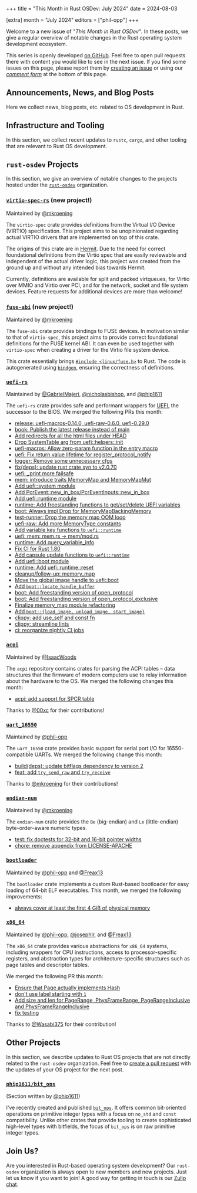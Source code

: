 +++
title = "This Month in Rust OSDev: July 2024"
date = 2024-08-03

[extra]
month = "July 2024"
editors = ["phil-opp"]
+++

Welcome to a new issue of _"This Month in Rust OSDev"_. In these posts, we give a regular overview of notable changes in the Rust operating system development ecosystem.

<!-- more -->

This series is openly developed [on GitHub](https://github.com/rust-osdev/homepage/). Feel free to open pull requests there with content you would like to see in the next issue. If you find some issues on this page, please report them by [creating an issue](https://github.com/rust-osdev/homepage/issues/new) or using our <a href="#comment-form">_comment form_</a> at the bottom of this page.

<!--
    This is a draft for the upcoming "This Month in Rust OSDev (July 2024)" post.
    Feel free to create pull requests against the `next` branch to add your
    content here.
    Please take a look at the past posts on https://rust-osdev.com/ to see the
    general structure of these posts.
-->

## Announcements, News, and Blog Posts

Here we collect news, blog posts, etc. related to OS development in Rust.

<!--
Please follow this template:

- [Title](https://example.com)
  - (optional) Some additional context
-->


## Infrastructure and Tooling

In this section, we collect recent updates to `rustc`, `cargo`, and other tooling that are relevant to Rust OS development.

<!--
    Please use the following template:

- [Title](https://example.com)
  - (optional) Some additional context
-->


## `rust-osdev` Projects

In this section, we give an overview of notable changes to the projects hosted under the [`rust-osdev`](https://github.com/rust-osdev/about) organization.


### [`virtio-spec-rs`](https://github.com/rust-osdev/virtio-spec-rs) (new project!)
<span class="maintainers">Maintained by [@mkroening](https://github.com/mkroening)</span>

The `virtio-spec` crate provides definitions from the Virtual I/O Device (VIRTIO) specification. 
This project aims to be unopinionated regarding actual VIRTIO drivers that are implemented on top of this crate.

The origins of this crate are in [Hermit](https://github.com/hermit-os/kernel).
Due to the need for correct foundational definitions from the Virtio spec that are easily reviewable and independent of the actual driver logic, this project was created from the ground up and without any intended bias towards Hermit.

Currently, definitions are available for split and packed virtqueues, for Virtio over MMIO and Virtio over PCI, and for the network, socket and file system devices.
Feature requests for additional devices are more than welcome!


### [`fuse-abi`](https://github.com/rust-osdev/fuse-abi) (new project!)
<span class="maintainers">Maintained by [@mkroening](https://github.com/mkroening)</span>

The `fuse-abi` crate provides bindings to FUSE devices.
In motivation similar to that of `virtio-spec`, this project aims to provide correct foundational definitions for the FUSE kernel ABI.
It can even be used together with `virtio-spec` when creating a driver for the Virtio file system device.

This crate essentially brings [`#include <linux/fuse.h>`](https://git.kernel.org/pub/scm/linux/kernel/git/torvalds/linux.git/tree/include/uapi/linux/fuse.h?h=v6.9) to Rust.
The code is autogenerated using [`bindgen`](https://github.com/rust-lang/rust-bindgen), ensuring the correctness of definitions.

### [`uefi-rs`](https://github.com/rust-osdev/uefi-rs)
<span class="maintainers">Maintained by [@GabrielMajeri](https://github.com/GabrielMajeri), [@nicholasbishop](https://github.com/nicholasbishop), and [@phip1611](https://github.com/phip1611)</span>

The `uefi-rs` crate provides safe and performant wrappers for [UEFI](https://en.wikipedia.org/wiki/Unified_Extensible_Firmware_Interface), the successor to the BIOS. We merged the following PRs this month:

- [release: uefi-macros-0.14.0, uefi-raw-0.6.0, uefi-0.29.0](https://github.com/rust-osdev/uefi-rs/pull/1221)
- [book: Publish the latest release instead of main](https://github.com/rust-osdev/uefi-rs/pull/1224)
- [Add redirects for all the html files under HEAD](https://github.com/rust-osdev/uefi-rs/pull/1225)
- [Drop SystemTable arg from uefi::helpers::init](https://github.com/rust-osdev/uefi-rs/pull/1226)
- [uefi-macros: Allow zero-param function in the entry macro](https://github.com/rust-osdev/uefi-rs/pull/1227)
- [uefi: Fix return value lifetime for register_protocol_notify](https://github.com/rust-osdev/uefi-rs/pull/1228)
- [logger: Remove some unnecessary cfgs](https://github.com/rust-osdev/uefi-rs/pull/1235)
- [fix(deps): update rust crate syn to v2.0.70](https://github.com/rust-osdev/uefi-rs/pull/1231)
- [uefi: _print more failsafe](https://github.com/rust-osdev/uefi-rs/pull/1239)
- [mem: introduce traits MemoryMap and MemoryMapMut](https://github.com/rust-osdev/uefi-rs/pull/1234)
- [Add uefi::system module](https://github.com/rust-osdev/uefi-rs/pull/1237)
- [Add PcrEvent::new_in_box/PcrEventInputs::new_in_box](https://github.com/rust-osdev/uefi-rs/pull/1246)
- [Add uefi::runtime module](https://github.com/rust-osdev/uefi-rs/pull/1249)
- [runtime: Add freestanding functions to get/set/delete UEFI variables](https://github.com/rust-osdev/uefi-rs/pull/1250)
- [boot: Always impl Drop for MemoryMapBackingMemory](https://github.com/rust-osdev/uefi-rs/pull/1248)
- [test-runner: Drop the memory map OOM loop](https://github.com/rust-osdev/uefi-rs/pull/1254)
- [uefi-raw: Add more MemoryType constants](https://github.com/rust-osdev/uefi-rs/pull/1253)
- [Add variable key functions to `uefi::runtime`](https://github.com/rust-osdev/uefi-rs/pull/1252)
- [uefi: mem: mem.rs -> mem/mod.rs](https://github.com/rust-osdev/uefi-rs/pull/1251)
- [runtime: Add query_variable_info](https://github.com/rust-osdev/uefi-rs/pull/1256)
- [Fix CI for Rust 1.80](https://github.com/rust-osdev/uefi-rs/pull/1261)
- [Add capsule update functions to `uefi::runtime`](https://github.com/rust-osdev/uefi-rs/pull/1259)
- [Add uefi::boot module](https://github.com/rust-osdev/uefi-rs/pull/1255)
- [runtime: Add uefi::runtime::reset](https://github.com/rust-osdev/uefi-rs/pull/1258)
- [cleanup/follow-up: memory_map](https://github.com/rust-osdev/uefi-rs/pull/1240)
- [Move the global image handle to uefi::boot](https://github.com/rust-osdev/uefi-rs/pull/1262)
- [Add `boot::locate_handle_buffer`](https://github.com/rust-osdev/uefi-rs/pull/1269)
- [boot: Add freestanding version of open_protocol](https://github.com/rust-osdev/uefi-rs/pull/1270)
- [boot: Add freestanding version of open_protocol_exclusive](https://github.com/rust-osdev/uefi-rs/pull/1272)
- [Finalize memory_map module refactoring](https://github.com/rust-osdev/uefi-rs/pull/1263)
- [Add `boot::{load_image, unload_image, start_image}`](https://github.com/rust-osdev/uefi-rs/pull/1273)
- [clippy: add use_self and const fn](https://github.com/rust-osdev/uefi-rs/pull/1271)
- [clippy: streamline lints](https://github.com/rust-osdev/uefi-rs/pull/1274)
- [ci: reorganize nightly CI jobs](https://github.com/rust-osdev/uefi-rs/pull/1275)

<!-- - [fix(deps): update rust crate clap to v4.5.8](https://github.com/rust-osdev/uefi-rs/pull/1220) -->
<!-- - [chore(deps): update rust crate log to v0.4.22](https://github.com/rust-osdev/uefi-rs/pull/1219) -->
<!-- - [chore(deps): update crate-ci/typos action to v1.23.1](https://github.com/rust-osdev/uefi-rs/pull/1232) -->
<!-- - [chore(deps): lock file maintenance](https://github.com/rust-osdev/uefi-rs/pull/1233) -->
<!-- - [chore(deps): update crate-ci/typos action to v1.23.2](https://github.com/rust-osdev/uefi-rs/pull/1242) -->
<!-- - [chore(deps): lock file maintenance](https://github.com/rust-osdev/uefi-rs/pull/1245) -->
<!-- - [chore(deps): lock file maintenance](https://github.com/rust-osdev/uefi-rs/pull/1257) -->
<!-- - [chore(deps): update crate-ci/typos action to v1.23.5](https://github.com/rust-osdev/uefi-rs/pull/1265) -->
<!-- - [chore(deps): lock file maintenance](https://github.com/rust-osdev/uefi-rs/pull/1267) -->
<!-- - [fix(deps): update rust crate heck to 0.5.0](https://github.com/rust-osdev/uefi-rs/pull/1268) -->



### [`acpi`](https://github.com/rust-osdev/acpi)
<span class="maintainers">Maintained by [@IsaacWoods](https://github.com/IsaacWoods)</span>

The `acpi` repository contains crates for parsing the ACPI tables – data structures that the firmware of modern computers use to relay information about the hardware to the OS. We merged the following changes this month:

- [acpi: add support for SPCR table](https://github.com/rust-osdev/acpi/pull/216)

Thanks to [@00xc](https://github.com/00xc) for their contributions!


### [`uart_16550`](https://github.com/rust-osdev/uart_16550)
<span class="maintainers">Maintained by [@phil-opp](https://github.com/phil-opp)</span>

The `uart_16550` crate provides basic support for serial port I/O for 16550-compatible UARTs. We merged the following change this month:

- [build(deps): update bitflags dependency to version 2](https://github.com/rust-osdev/uart_16550/pull/33)
- [feat: add `try_send_raw` and `try_receive`](https://github.com/rust-osdev/uart_16550/pull/34)

Thanks to [@mkroening](https://github.com/mkroening) for their contributions!


### [`endian-num`](https://github.com/rust-osdev/endian-num)
<span class="maintainers">Maintained by [@mkroening](https://github.com/mkroening)</span>

The `endian-num` crate provides the `Be` (big-endian) and `Le` (little-endian) byte-order-aware numeric types.

- [test: fix doctests for 32-bit and 16-bit pointer widths](https://github.com/rust-osdev/endian-num/pull/4)
- [chore: remove appendix from LICENSE-APACHE](https://github.com/rust-osdev/endian-num/pull/5)


### [`bootloader`](https://github.com/rust-osdev/bootloader)
<span class="maintainers">Maintained by [@phil-opp](https://github.com/phil-opp) and [@Freax13](https://github.com/orgs/rust-osdev/people/Freax13)</span>

The `bootloader` crate implements a custom Rust-based bootloader for easy loading of 64-bit ELF executables. This month, we merged the following improvements:

- [always cover at least the first 4 GiB of physical memory](https://github.com/rust-osdev/bootloader/pull/448)


### [`x86_64`](https://github.com/rust-osdev/x86_64)
<span class="maintainers">Maintained by [@phil-opp](https://github.com/phil-opp), [@josephlr](https://github.com/orgs/rust-osdev/people/josephlr), and [@Freax13](https://github.com/orgs/rust-osdev/people/Freax13)</span>

The `x86_64` crate provides various abstractions for `x86_64` systems, including wrappers for CPU instructions, access to processor-specific registers, and abstraction types for architecture-specific structures such as page tables and descriptor tables.

We merged the following PR this month:

- [Ensure that Page actually implements Hash](https://github.com/rust-osdev/x86_64/pull/490)
- [don't use label starting with `1`](https://github.com/rust-osdev/x86_64/pull/492)
- [Add size and len for PageRange, PhysFrameRange, PageRangeInclusive and PhysFrameRangeInclusive](https://github.com/rust-osdev/x86_64/pull/491)
- [fix testing](https://github.com/rust-osdev/x86_64/pull/495)

Thanks to [@Wasabi375](https://github.com/Wasabi375) for their contribution!


<!--
    Please use the following template:

    ### [`repo_name`](https://github.com/rust-osdev/repo_name)
    <span class="maintainers">Maintained by [@maintainer_1](https://github.com/maintainer_1)</span>

    The `repo_name` crate ...<<short introduction>>...

    We merged the following changes this month:
    <<changelog, either in list or text form>>
-->


## Other Projects

In this section, we describe updates to Rust OS projects that are not directly related to the `rust-osdev` organization. Feel free to [create a pull request](https://github.com/rust-osdev/homepage/pulls) with the updates of your OS project for the next post.

<!--
    Please use the following template:

    ### [`owner_name/repo_name`](https://github.com/rust-osdev/owner_name/repo_name)
    <span class="maintainers">(Section written by [@your_github_name](https://github.com/your_github_name))</span>

    ...<<your project updates>>...
-->

### [`phip1611/bit_ops`](https://github.com/phip1611/bit_ops)
<span class="maintainers">(Section written by [@phip1611](https://github.com/phip1611))</span>

I've recently created and published [`bit_ops`](https://github.com/phip1611/bit_ops).
It offers common bit-oriented operations on primitive integer types with a focus on
`no_std` and `const` compatibility. Unlike other crates that provide tooling to
create sophisticated high-level types with bitfields, the focus of `bit_ops` is
on raw primitive integer types.


## Join Us?

Are you interested in Rust-based operating system development? Our `rust-osdev` organization is always open to new members and new projects. Just let us know if you want to join! A good way for getting in touch is our [Zulip chat](https://rust-osdev.zulipchat.com).
